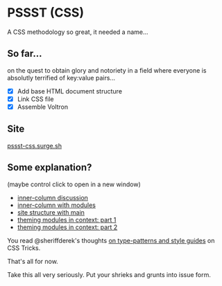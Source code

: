 # PSSST (CSS)

A CSS methodology so great, it needed a name...

## So far...

on the quest to obtain glory and notoriety in a field where everyone is absolutly terrified of key:value pairs...

* [x] Add base HTML document structure
* [x] Link CSS file
* [x] Assemble Voltron

## Site

[pssst-css.surge.sh](https://pssst-css.surge.sh)

## Some explanation?

(maybe control click to open in a new window)

* [inner-column discussion](https://codepen.io/perpetual-education/pen/podGxpy?editors=0100)
* [inner-column with modules](https://codepen.io/perpetual-education/pen/abpRdjJ?editors=1100)
* [site structure with main](https://codepen.io/perpetual-education/pen/abWBYeL?editors=1100)
* [theming modules in context: part 1](https://codepen.io/perpetual-education/pen/QWpdQxy?editors=1100)
* [theming modules in context: part 2](https://codepen.io/perpetual-education/details/GRmQXge)

You read @sheriffderek's thoughts [on type-patterns and style guides](https://css-tricks.com/on-type-patterns-and-style-guides/) on CSS Tricks.

That's all for now.

Take this all very seriously. Put your shrieks and grunts into issue form.
